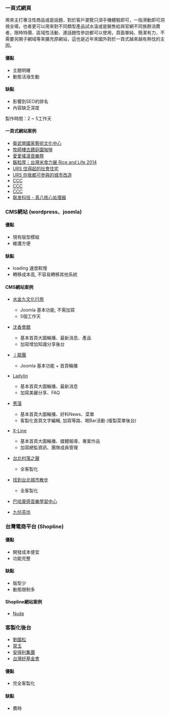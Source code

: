 ### 一頁式網頁

用來主打專注性商品或是話題，對於客戶瀏覽只須手機體驗即可，一指滑動即可洞視全場，也者更可以用來對不同類型產品試水溫或是銷售給與官網不同族群消費者，限時特價、區域性活動、連話題性參訪都可以使用，頁面單純、簡潔有力，不需要另開子網域等來擴充原網站，這也是近年來國外對於一頁式越來越有熱忱的主因。


#### 優點
* 主題明確
* 動態活潑生動

#### 缺點
* 影響到SEO的排名
* 內容缺乏深度

製作時間：2 ~ 5工作天


#### 一頁式網站案例
* [衛武營國家藝術文化中心](http://project.oniondesign.com.tw/weiwuying/) 
* [牧師樓古蹟庭園咖啡](http://www.boksulao.com/)
* [愛愛搖滾音樂祭](http://project.oniondesign.com.tw/love/)
* [飯粒厚｜台灣米食力展 Rice and Life 2014](http://project.oniondesign.com.tw/rice/web/)
* [URS 住得起的社會住宅](http://www.urstaipei.net/housing/)
* [URS 你我都可參與的城市改造](https://www.urstaipei.net/transformingcity/)
* [CCC](http://project.oniondesign.com.tw/ccc/index/)
* [CCC](http://project.oniondesign.com.tw/ccc/taipei/)
* [CCC](http://project.oniondesign.com.tw/ccc/cast_frame/)
* [联发科技 - 真八核心处理器](http://project.oniondesign.com.tw/mediatek/)

### CMS網站 (wordpress、joomla)

#### 優點
* 現有版型模組
* 維護方便

#### 缺點
* loading 速度較慢
* 轉移成本高, 不容易轉移其他系統


#### CMS網站案例
* [水金九文化行旅](http://www.sueijinjiou.com/)
	* Joomla 基本功能, 不需加寫
	* 5個工作天

* [沈香會館](http://www.agarwoodshop.tw/)
	* 基本首頁大圖輪播、最新消息、產品
	* 加寫增加知識分享後台

* [丨龍團](http://www.guenlungtuan.com/)
	* Joomla 基本功能 + 首頁輪播

* [Ladylin](https://www.l-lingerie.com/)
	* 基本首頁大圖輪播、最新消息
	* 加寫美麗分享、FAQ

* [蔥藻](http://www.hotspringonion.com/)
	* 基本首頁大圖輪播、好料News、菜單
	* 客製化首頁文字編輯, 加寫等路、喝Bar活動 (複製菜單後台)

* [X-Line](http://www.x-linedesign.com/en/)
	* 基本首頁大圖輪播、媒體報導、專案作品
	* 加寫總監資訊、團隊成員管理

* [台北村落之聲](https://www.urstaipei.net/)
	* 全客製化

* [找到台北城市散步](https://www.urstaipei.net/citywalker/)
	* 全客製化

* [巴哈靈感音樂學習中心](http://www.bachinspiration.com/)
* [九份茶坊](https://www.jioufen-teahouse.com.tw/en/?lang=tw)



### 台灣電商平台 (Shopline)

#### 優點
* 開發成本便宜
* 功能完整

#### 缺點
* 版型少
* 動態限制多

#### Shopline網站案例
* [Nude](https://www.nude4underwear.com/)


### 客製化後台
* [劉國松](http://www.liukuosung.org/)
* [常玉](http://www.artofsanyu.org/)
* [安得利集團](http://www.andarigroup.com/)
* [台灣好基金會](https://www.lovelytaiwan.org.tw/web/index.php)

#### 優點
* 完全客製化

#### 缺點
* 費時

